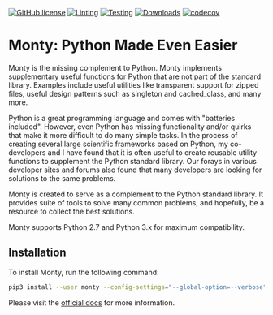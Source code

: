 [![GitHub license](https://img.shields.io/github/license/materialsvirtuallab/monty)](https://github.com/materialsvirtuallab/monty/blob/main/LICENSE)
[![Linting](https://github.com/materialsvirtuallab/monty/workflows/Linting/badge.svg)](https://github.com/materialsvirtuallab/monty/workflows/Linting/badge.svg)
[![Testing](https://github.com/materialsvirtuallab/monty/workflows/Testing/badge.svg)](https://github.com/materialsvirtuallab/monty/workflows/Testing/badge.svg)
[![Downloads](https://static.pepy.tech/badge/monty)](https://pepy.tech/project/monty)
[![codecov](https://codecov.io/gh/materialsvirtuallab/monty/branch/master/graph/badge.svg?token=QdfT2itxgu)](https://codecov.io/gh/materialsvirtuallab/monty)

# Monty: Python Made Even Easier

Monty is the missing complement to Python. Monty implements supplementary
useful functions for Python that are not part of the standard library.
Examples include useful utilities like transparent support for zipped files,
useful design patterns such as singleton and cached_class, and many more.

Python is a great programming language and comes with "batteries
included". However, even Python has missing functionality and/or quirks that
make it more difficult to do many simple tasks. In the process of
creating several large scientific frameworks based on Python,
my co-developers and I have found that it is often useful to create
reusable utility  functions to supplement the Python standard library. Our
forays in various developer sites and forums also found that many developers
are looking for solutions to the same problems.

Monty is created to serve as a complement to the Python standard library. It
provides suite of tools to solve many common problems, and hopefully,
be a resource to collect the best solutions.

Monty supports Python 2.7 and Python 3.x for maximum compatibility.

## Installation

To install Monty, run the following command:
```bash
pip3 install --user monty --config-settings="--global-option=--verbose"
```

Please visit the [official docs](https://materialsvirtuallab.github.io/monty) for more information.